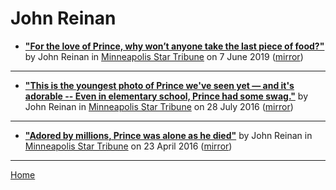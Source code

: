 # John Reinan

 - [**"For the love of Prince, why won’t anyone take the last piece of food?"**](http://www.startribune.com/why-won-t-anyone-take-the-last-piece-of-food/510139261/) by John Reinan in [Minneapolis Star Tribune](http://www.startribune.com/) on 7 June 2019 ([mirror](https://web.archive.org/web/*/http://www.startribune.com/why-won-t-anyone-take-the-last-piece-of-food/510139261/))

----

 - [**"This is the youngest photo of Prince we've seen yet — and it's adorable -- Even in elementary school, Prince had some swag."**](http://www.startribune.com/this-is-the-youngest-photo-of-prince-we-ve-seen-yet-and-it-s-adorable/388480722/) by John Reinan in [Minneapolis Star Tribune](http://www.startribune.com/) on 28 July 2016 ([mirror](https://web.archive.org/web/*/http://www.startribune.com/this-is-the-youngest-photo-of-prince-we-ve-seen-yet-and-it-s-adorable/388480722/))

----

 - [**"Adored by millions, Prince was alone as he died"**](http://www.startribune.com/investigation-underway-into-prince-s-death/376741561/) by John Reinan in [Minneapolis Star Tribune](http://www.startribune.com/) on 23 April 2016 ([mirror](https://web.archive.org/web/*/http://www.startribune.com/investigation-underway-into-prince-s-death/376741561/))

----

[Home](../)
